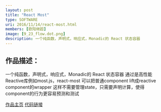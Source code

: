 ```yaml
---
layout: post
title: "React Most"
type: SOFTWARE
uri: 2016/11/14/react-most.html
members: [欧阳继超]
image: [9_23_flow.dot.png]
description: 一个纯函数，声明式，响应式，Monadic的 React 状态容器
---
```

<h2>作品描述：</h2>

一个纯函数，声明式，响应式，Monadic的 React 状态容器
通过是高性能Reactive库例如most.js，react-most 可以把普通component lift成reactive component的wrapper
这样不需要管理state，只需要声明计算，使得component的行为更容易预测和测试

[作品主页][MainPage] [代码链接][CodeBase]

[CodeBase]: https://github.com/reactive-react/react-most
[MainPage]: https://github.com/reactive-react/react-most
